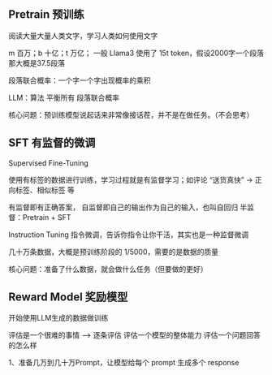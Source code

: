 
## Pretrain 预训练

阅读大量大量人类文字，学习人类如何使用文字

m 百万；b 十亿；t 万亿；
一般 Llama3 使用了 15t token，假设2000字一个段落那大概是37.5段落


段落联合概率：一个字一个字出现概率的乘积

LLM：算法  平衡所有 段落联合概率


核心问题：预训练模型说起话来非常像接话茬，并不是在做任务。（不会思考）

## SFT 有监督的微调 

Supervised Fine-Tuning

使用有标签的数据进行训练，学习过程就是有监督学习；如评论 “送货真快” -> 正向标签、相似标签 等

有监督即有正确答案，
自监督即自己的输出作为自己的输入，也叫自回归
半监督：Pretrain + SFT

Instruction Tuning 指令微调，告诉你指令让你干活，其实也是一种监督微调

几十万条数据，大概是预训练阶段的 1/5000，需要的是数据的质量

核心问题：准备了什么数据，就会做什么任务（但要做的更好）


## Reward Model 奖励模型

开始使用LLM生成的数据做训练

评估是一个很难的事情    --> 逐条评估
评估一个模型的整体能力
评估一个问题回答的怎么样


1、准备几万到几十万Prompt，让模型给每个 prompt 生成多个 response





